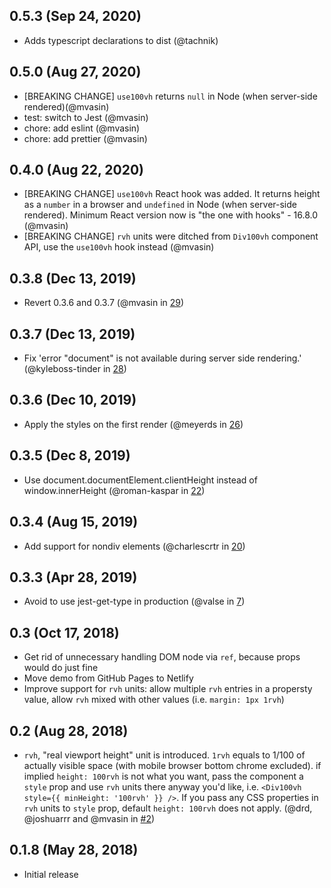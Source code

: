 ## 0.5.3 (Sep 24, 2020)

- Adds typescript declarations to dist (@tachnik)

## 0.5.0 (Aug 27, 2020)

- [BREAKING CHANGE] `use100vh` returns `null` in Node (when server-side rendered)(@mvasin)
- test: switch to Jest (@mvasin)
- chore: add eslint (@mvasin)
- chore: add prettier (@mvasin)

## 0.4.0 (Aug 22, 2020)

- [BREAKING CHANGE] `use100vh` React hook was added. It returns height as a `number` in a browser and `undefined` in Node (when server-side rendered). Minimum React version now is "the one with hooks" - 16.8.0 (@mvasin)
- [BREAKING CHANGE] `rvh` units were ditched from `Div100vh` component API, use the `use100vh` hook instead (@mvasin)

## 0.3.8 (Dec 13, 2019)

- Revert 0.3.6 and 0.3.7 (@mvasin in [29](https://github.com/mvasin/react-div-100vh/pull/29))

## 0.3.7 (Dec 13, 2019)

- Fix 'error "document" is not available during server side rendering.' (@kyleboss-tinder in [28](https://github.com/mvasin/react-div-100vh/pull/28))

## 0.3.6 (Dec 10, 2019)

- Apply the styles on the first render (@meyerds in [26](https://github.com/mvasin/react-div-100vh/pull/26))

## 0.3.5 (Dec 8, 2019)

- Use document.documentElement.clientHeight instead of window.innerHeight (@roman-kaspar in [22](https://github.com/mvasin/react-div-100vh/pull/22))

## 0.3.4 (Aug 15, 2019)

- Add support for nondiv elements (@charlescrtr in [20](https://github.com/mvasin/react-div-100vh/pull/20))

## 0.3.3 (Apr 28, 2019)

- Avoid to use jest-get-type in production (@valse in [7](https://github.com/mvasin/react-div-100vh/pull/7))

## 0.3 (Oct 17, 2018)

- Get rid of unnecessary handling DOM node via `ref`, because props would do just fine
- Move demo from GitHub Pages to Netlify
- Improve support for `rvh` units: allow multiple `rvh` entries in a propersty value, allow `rvh` mixed with other values (i.e. `margin: 1px 1rvh`)

## 0.2 (Aug 28, 2018)

- `rvh`, "real viewport height" unit is introduced. `1rvh` equals to 1/100 of actually visible space (with mobile browser bottom chrome excluded). if implied `height: 100rvh` is not what you want, pass the component a `style` prop and use `rvh` units there anyway you'd like, i.e. `<Div100vh style={{ minHeight: '100rvh' }} />`. If you pass any CSS properties in `rvh` units to `style` prop, default `height: 100rvh` does not apply. (@drd, @joshuarrr and @mvasin in [#2](https://github.com/mvasin/react-div-100vh/pull/2))

## 0.1.8 (May 28, 2018)

- Initial release
